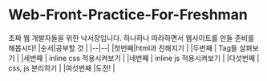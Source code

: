 # Web-Front-Practice-For-Freshman

초짜 웹 개발자들을 위한 낙서장입니다.
하나하나 따라하면서 웹사이트를 만들 준비를 해봅시다!
|순서|공부할 것  |
|--|--|
|첫번째|html과 친해지기  |
|두번째  | Tag들 살펴보기 |
|세번째  | inline css 적용시켜보기 |
|네번째  | inline js 적용시켜보기 |
|다섯번째  | css, js 분리하기 |
|여섯번째 |도전! |

